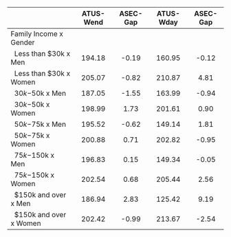 
|                      |    ATUS-Wend |     ASEC-Gap |    ATUS-Wday |     ASEC-Gap |
| -------------------- | :----------: | :----------: | :----------: | :----------: |
| Family Income x Gender |              |              |              |              |
| &nbsp;&nbsp;Less than $30k x Men |       194.18 |        -0.19 |       160.95 |        -0.12 |
| &nbsp;&nbsp;Less than $30k x Women |       205.07 |        -0.82 |       210.87 |         4.81 |
| &nbsp;&nbsp;$30k-$50k x Men |       187.05 |        -1.55 |       163.99 |        -0.94 |
| &nbsp;&nbsp;$30k-$50k x Women |       198.99 |         1.73 |       201.61 |         0.90 |
| &nbsp;&nbsp;$50k-$75k x Men |       195.52 |        -0.62 |       149.14 |         1.81 |
| &nbsp;&nbsp;$50k-$75k x Women |       200.88 |         0.71 |       202.82 |        -0.95 |
| &nbsp;&nbsp;$75k-$150k x Men |       196.83 |         0.15 |       149.34 |        -0.05 |
| &nbsp;&nbsp;$75k-$150k x Women |       202.54 |         0.68 |       205.44 |         2.56 |
| &nbsp;&nbsp;$150k and over x Men |       186.94 |         2.83 |       125.42 |         9.19 |
| &nbsp;&nbsp;$150k and over x Women |       202.42 |        -0.99 |       213.67 |        -2.54 |

